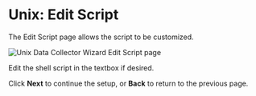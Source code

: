 # Unix: Edit Script

The Edit Script page allows the script to be customized.

![Unix Data Collector Wizard Edit Script page](/img/product_docs/accessanalyzer/11.6/accessanalyzer/admin/datacollector/unix/editscript.webp)

Edit the shell script in the textbox if desired.

Click **Next** to continue the setup, or **Back** to return to the previous page.
